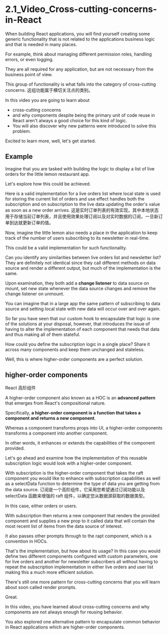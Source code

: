# 2.1_Video_Cross-cutting-concerns-in-React

When building React applications, you will find yourself creating some generic functionality that is not related to the applications business logic and that is needed in many places.

For example, think about managing different permission roles, handling errors, or even logging.

They are all required for any application, but are not necessary from the business point of view.

This group of functionality is what falls into the category of cross-cutting concerns.
这组功能属于横切关注点的类别。

In this video you are going to learn about 

- cross-cutting concerns 
- and why components despite being the primary unit of code reuse in React aren't always a good choice for this kind of logic.
- You will also discover why new patterns were introduced to solve this problem.

Excited to learn more, well, let's get started.

## Example

Imagine that you are tasked with building the logic to display a list of live orders for the little lemon restaurant app.

Let's explore how this could be achieved.

Here is a valid implementation for a live orders list where local state is used for storing the current list of orders and use effect handles both the subscription and on subscription to the live data updating the order's value as soon as a new order arrives.
这是实时订单列表的有效实现，其中本地状态用于存储当前订单列表，并且使用效果处理订阅以及对实时数据的订阅，一旦新订单到达就更新订单的值。

Now, imagine the little lemon also needs a place in the application to keep track of the number of users subscribing to its newsletter in real-time.

This could be a valid implementation for such functionality.

Can you identify any similarities between live orders list and newsletter list? They are definitely not identical since they call different methods on data source and render a different output, but much of the implementation is the same.

Upon examination, they both add a **change listener** to data source on mount, set new state whenever the data source changes and remove the change listener on unmount.

You can imagine that in a large app the same pattern of subscribing to data source and setting local state with new data will occur over and over again.

So far you have seen that our custom hook to encapsulate that logic is one of the solutions at your disposal, however, that introduces the issue of having to alter the implementation of each component that needs that data and thus making all of them stateful.

How could you define the subscription logic in a single place? Share it across many components and keep them unchanged and stateless.

Well, this is where higher-order components are a perfect solution.

## higher-order components

React 高阶组件

A higher-order component also known as a HOC is an **advanced pattern** that emerges from React's compositional nature.

Specifically, **a higher-order component is a function that takes a component and returns a new component**.

Whereas a component transforms props into UI, a higher-order components transforms a component into another component.

In other words, it enhances or extends the capabilities of the component provided.

Let's go ahead and examine how the implementation of this reusable subscription logic would look with a higher-order component.

With subscription is the higher-order component that takes the raft component you would like to enhance with subscription capabilities as well as a selectData function to determine the type of data you are getting from the data source.
订阅是一个高阶组件，它采用您希望通过订阅功能以及 selectData 函数来增强的 raft 组件，以确定您从数据源获取的数据类型。

In this case, either orders or users.

With subscription then returns a new component that renders the provided component and supplies a new prop to it called data that will contain the most recent list of items from the data source of interest.

It also passes other prompts through to the rapt component, which is a convention in HOCs.

That's the implementation, but how about its usage? In this case you would define two different components configured with custom parameters, one for live orders and another for newsletter subscribers all without having to repeat the subscription implementation in either live orders and user list making this a much more efficient solution.

There's still one more pattern for cross-cutting concerns that you will learn about soon called render prompts.

Great.

In this video, you have learned about cross-cutting concerns and why components are not always enough for reusing behavior.

You also explored one alternative pattern to encapsulate common behavior in React applications which are higher-order components.